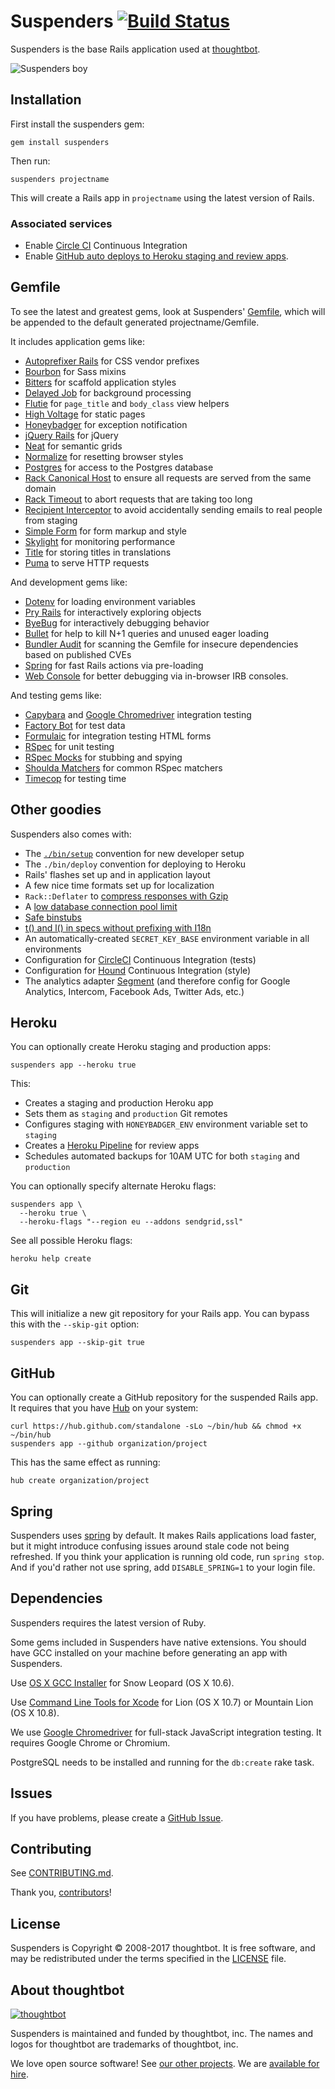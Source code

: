 # Suspenders [![Build Status](https://secure.travis-ci.org/thoughtbot/suspenders.svg?branch=master)](http://travis-ci.org/thoughtbot/suspenders)

Suspenders is the base Rails application used at
[thoughtbot](https://thoughtbot.com/).

  ![Suspenders boy](http://media.tumblr.com/1TEAMALpseh5xzf0Jt6bcwSMo1_400.png)

## Installation

First install the suspenders gem:

    gem install suspenders

Then run:

    suspenders projectname

This will create a Rails app in `projectname` using the latest version of Rails.

### Associated services

* Enable [Circle CI](https://circleci.com/) Continuous Integration
* Enable [GitHub auto deploys to Heroku staging and review
    apps](https://dashboard.heroku.com/apps/app-name-staging/deploy/github).

## Gemfile

To see the latest and greatest gems, look at Suspenders'
[Gemfile](templates/Gemfile.erb), which will be appended to the default
generated projectname/Gemfile.

It includes application gems like:

* [Autoprefixer Rails](https://github.com/ai/autoprefixer-rails) for CSS vendor prefixes
* [Bourbon](https://github.com/thoughtbot/bourbon) for Sass mixins
* [Bitters](https://github.com/thoughtbot/bitters) for scaffold application styles
* [Delayed Job](https://github.com/collectiveidea/delayed_job) for background
  processing
* [Flutie](https://github.com/thoughtbot/flutie) for `page_title` and `body_class` view
  helpers
* [High Voltage](https://github.com/thoughtbot/high_voltage) for static pages
* [Honeybadger](https://honeybadger.io) for exception notification
* [jQuery Rails](https://github.com/rails/jquery-rails) for jQuery
* [Neat](https://github.com/thoughtbot/neat) for semantic grids
* [Normalize](https://necolas.github.io/normalize.css/) for resetting browser styles
* [Postgres](https://github.com/ged/ruby-pg) for access to the Postgres database
* [Rack Canonical Host](https://github.com/tylerhunt/rack-canonical-host) to
  ensure all requests are served from the same domain
* [Rack Timeout](https://github.com/heroku/rack-timeout) to abort requests that are
  taking too long
* [Recipient Interceptor](https://github.com/croaky/recipient_interceptor) to
  avoid accidentally sending emails to real people from staging
* [Simple Form](https://github.com/plataformatec/simple_form) for form markup
  and style
* [Skylight](https://www.skylight.io/) for monitoring performance
* [Title](https://github.com/calebthompson/title) for storing titles in
  translations
* [Puma](https://github.com/puma/puma) to serve HTTP requests

And development gems like:

* [Dotenv](https://github.com/bkeepers/dotenv) for loading environment variables
* [Pry Rails](https://github.com/rweng/pry-rails) for interactively exploring
  objects
* [ByeBug](https://github.com/deivid-rodriguez/byebug) for interactively
  debugging behavior
* [Bullet](https://github.com/flyerhzm/bullet) for help to kill N+1 queries and
  unused eager loading
* [Bundler Audit](https://github.com/rubysec/bundler-audit) for scanning the
  Gemfile for insecure dependencies based on published CVEs
* [Spring](https://github.com/rails/spring) for fast Rails actions via
  pre-loading
* [Web Console](https://github.com/rails/web-console) for better debugging via
  in-browser IRB consoles.

And testing gems like:

* [Capybara](https://github.com/jnicklas/capybara) and
  [Google Chromedriver]
  integration testing
* [Factory Bot](https://github.com/thoughtbot/factory_bot) for test data
* [Formulaic](https://github.com/thoughtbot/formulaic) for integration testing
  HTML forms
* [RSpec](https://github.com/rspec/rspec) for unit testing
* [RSpec Mocks](https://github.com/rspec/rspec-mocks) for stubbing and spying
* [Shoulda Matchers](https://github.com/thoughtbot/shoulda-matchers) for common
  RSpec matchers
* [Timecop](https://github.com/travisjeffery/timecop) for testing time

## Other goodies

Suspenders also comes with:

* The [`./bin/setup`][setup] convention for new developer setup
* The `./bin/deploy` convention for deploying to Heroku
* Rails' flashes set up and in application layout
* A few nice time formats set up for localization
* `Rack::Deflater` to [compress responses with Gzip][compress]
* A [low database connection pool limit][pool]
* [Safe binstubs][binstub]
* [t() and l() in specs without prefixing with I18n][i18n]
* An automatically-created `SECRET_KEY_BASE` environment variable in all
  environments
* Configuration for [CircleCI][circle] Continuous Integration (tests)
* Configuration for [Hound][hound] Continuous Integration (style)
* The analytics adapter [Segment][segment] (and therefore config for Google
  Analytics, Intercom, Facebook Ads, Twitter Ads, etc.)

[setup]: https://robots.thoughtbot.com/bin-setup
[compress]: https://robots.thoughtbot.com/content-compression-with-rack-deflater
[pool]: https://devcenter.heroku.com/articles/concurrency-and-database-connections
[binstub]: https://github.com/thoughtbot/suspenders/pull/282
[i18n]: https://github.com/thoughtbot/suspenders/pull/304
[circle]: https://circleci.com/docs
[hound]: https://houndci.com
[segment]: https://segment.com

## Heroku

You can optionally create Heroku staging and production apps:

    suspenders app --heroku true

This:

* Creates a staging and production Heroku app
* Sets them as `staging` and `production` Git remotes
* Configures staging with `HONEYBADGER_ENV` environment variable set
  to `staging`
* Creates a [Heroku Pipeline] for review apps
* Schedules automated backups for 10AM UTC for both `staging` and `production`

[Heroku Pipeline]: https://devcenter.heroku.com/articles/pipelines

You can optionally specify alternate Heroku flags:

    suspenders app \
      --heroku true \
      --heroku-flags "--region eu --addons sendgrid,ssl"

See all possible Heroku flags:

    heroku help create

## Git

This will initialize a new git repository for your Rails app. You can
bypass this with the `--skip-git` option:

    suspenders app --skip-git true

## GitHub

You can optionally create a GitHub repository for the suspended Rails app. It
requires that you have [Hub](https://github.com/github/hub) on your system:

    curl https://hub.github.com/standalone -sLo ~/bin/hub && chmod +x ~/bin/hub
    suspenders app --github organization/project

This has the same effect as running:

    hub create organization/project

## Spring

Suspenders uses [spring](https://github.com/rails/spring) by default.
It makes Rails applications load faster, but it might introduce confusing issues
around stale code not being refreshed.
If you think your application is running old code, run `spring stop`.
And if you'd rather not use spring, add `DISABLE_SPRING=1` to your login file.

## Dependencies

Suspenders requires the latest version of Ruby.

Some gems included in Suspenders have native extensions. You should have GCC
installed on your machine before generating an app with Suspenders.

Use [OS X GCC Installer](https://github.com/kennethreitz/osx-gcc-installer/) for
Snow Leopard (OS X 10.6).

Use [Command Line Tools for Xcode](https://developer.apple.com/downloads/index.action)
for Lion (OS X 10.7) or Mountain Lion (OS X 10.8).

We use [Google Chromedriver] for full-stack JavaScript integration testing. It
requires Google Chrome or Chromium.

[Google Chromedriver]: https://sites.google.com/a/chromium.org/chromedriver/home

PostgreSQL needs to be installed and running for the `db:create` rake task.

## Issues

If you have problems, please create a
[GitHub Issue](https://github.com/thoughtbot/suspenders/issues).

## Contributing

See [CONTRIBUTING.md](CONTRIBUTING.md).

Thank you, [contributors]!

[contributors]: https://github.com/thoughtbot/suspenders/graphs/contributors

## License

Suspenders is Copyright © 2008-2017 thoughtbot.
It is free software,
and may be redistributed under the terms specified in the [LICENSE] file.

[LICENSE]: LICENSE

## About thoughtbot

[![thoughtbot][thoughtbot-logo]][thoughtbot]

Suspenders is maintained and funded by thoughtbot, inc.
The names and logos for thoughtbot are trademarks of thoughtbot, inc.

We love open source software!
See [our other projects][community].
We are [available for hire][hire].

[thoughtbot]: https://thoughtbot.com?utm_source=github
[thoughtbot-logo]: http://presskit.thoughtbot.com/images/thoughtbot-logo-for-readmes.svg
[community]: https://thoughtbot.com/community?utm_source=github
[hire]: https://thoughtbot.com?utm_source=github
